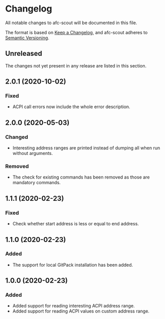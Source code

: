 # Changelog

All notable changes to afc-scout will be documented in this file.

The format is based on [Keep a Changelog](https://keepachangelog.com/en/1.0.0/), and afc-scout adheres to [Semantic Versioning](https://semver.org/spec/v2.0.0.html).

## Unreleased

The changes not yet present in any release are listed in this section.

## 2.0.1 (2020-10-02)

### Fixed

* ACPI call errors now include the whole error description.

## 2.0.0 (2020-05-03)

### Changed

* Interesting address ranges are printed instead of dumping all when run without arguments.

### Removed

* The check for existing commands has been removed as those are mandatory commands.

## 1.1.1 (2020-02-23)

### Fixed

* Check whether start address is less or equal to end address.

## 1.1.0 (2020-02-23)

### Added

* The support for local GitPack installation has been added.

## 1.0.0 (2020-02-23)

### Added

* Added support for reading interesting ACPI address range.
* Added support for reading ACPI values on custom address range.
